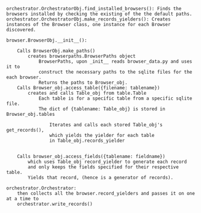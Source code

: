   
	orchestrator.OrchestratorObj.find_installed_browsers(): Finds the browsers installed by checking the existing of the the default paths.  
	orchestrator.OrchestratorObj.make_records_yielders(): Creates instances of the Browser class, one instance for each Browser discovered.  

	browser.BrowserObj.__init__():
		
		Calls BrowserObj.make_paths()
			creates browserpaths.BrowserPaths object
				BrowserPaths, upon _init__ reads browser_data.py and uses it to 
				construct the necessary paths to the sqlite files for the each browser.
				Returns the paths to Browser_obj.
		Calls Browser_obj.access_table({filename: tablename})
			creates and calls Table_obj from table.Table
				Each table is for a specific table from a specific sqlite file.
				The dict of {tablename: Table_obj} is stored in Browser_obj.tables
					
					Iterates and calls each stored Table_obj's get_records(),
					which yields the yielder for each table
					in Table_obj.records_yielder
				
					
		Calls browser_obj.access_fields({tablename: fieldname})
			which uses Table_obj record_yielder to generate each record 
			and only keeps the fields specified for their respective table.
			Yields that record, (hence is a generator of records).
	
	orchestrator.Orchestrator:
		then collects all the browser.record_yielders and passes it on one at a time to
		orchestrator.write_records()

